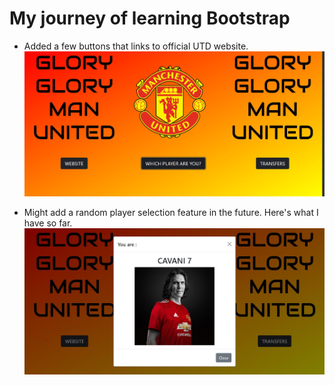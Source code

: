 # My journey of learning Bootstrap

- Added a few buttons that links to official UTD website.
![alt text](https://github.com/kerolzeeq/learning-bootstrap/blob/main/mainpage.jpg?raw=true)

- Might add a random player selection feature in the future. Here's what I have so far.
![alt text](https://github.com/kerolzeeq/learning-bootstrap/blob/main/player.jpg?raw=true)